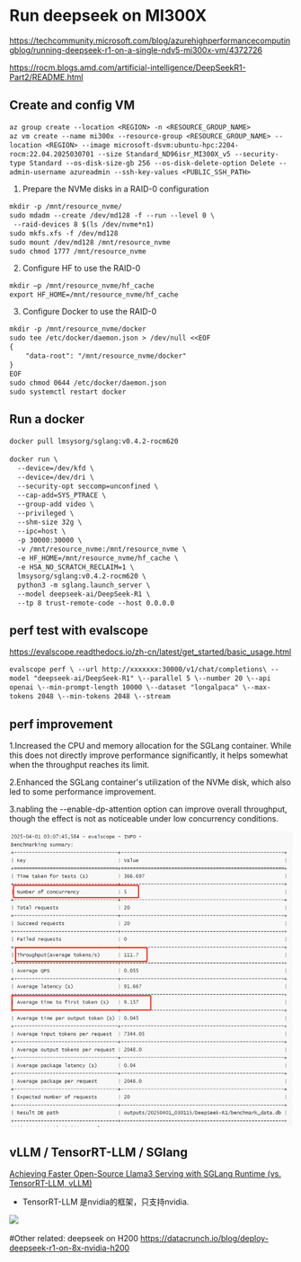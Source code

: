 # Run deepseek on MI300X
https://techcommunity.microsoft.com/blog/azurehighperformancecomputingblog/running-deepseek-r1-on-a-single-ndv5-mi300x-vm/4372726

https://rocm.blogs.amd.com/artificial-intelligence/DeepSeekR1-Part2/README.html



## Create and config VM

```
az group create --location <REGION> -n <RESOURCE_GROUP_NAME>
az vm create --name mi300x --resource-group <RESOURCE_GROUP_NAME> --location <REGION> --image microsoft-dsvm:ubuntu-hpc:2204-rocm:22.04.2025030701 --size Standard_ND96isr_MI300X_v5 --security-type Standard --os-disk-size-gb 256 --os-disk-delete-option Delete --admin-username azureadmin --ssh-key-values <PUBLIC_SSH_PATH>
```

1. Prepare the NVMe disks in a RAID-0 configuration  
```
mkdir -p /mnt/resource_nvme/
sudo mdadm --create /dev/md128 -f --run --level 0 \
 --raid-devices 8 $(ls /dev/nvme*n1)  
sudo mkfs.xfs -f /dev/md128 
sudo mount /dev/md128 /mnt/resource_nvme 
sudo chmod 1777 /mnt/resource_nvme  
```

2. Configure HF to use the RAID-0
```
mkdir –p /mnt/resource_nvme/hf_cache 
export HF_HOME=/mnt/resource_nvme/hf_cache 
```

3. Configure Docker to use the RAID-0 
```
mkdir -p /mnt/resource_nvme/docker 
sudo tee /etc/docker/daemon.json > /dev/null <<EOF 
{ 
    "data-root": "/mnt/resource_nvme/docker" 
} 
EOF 
sudo chmod 0644 /etc/docker/daemon.json 
sudo systemctl restart docker 
```
## Run a docker
```
docker pull lmsysorg/sglang:v0.4.2-rocm620 

docker run \
  --device=/dev/kfd \
  --device=/dev/dri \
  --security-opt seccomp=unconfined \
  --cap-add=SYS_PTRACE \
  --group-add video \
  --privileged \
  --shm-size 32g \
  --ipc=host \
  -p 30000:30000 \
  -v /mnt/resource_nvme:/mnt/resource_nvme \
  -e HF_HOME=/mnt/resource_nvme/hf_cache \
  -e HSA_NO_SCRATCH_RECLAIM=1 \
  lmsysorg/sglang:v0.4.2-rocm620 \
  python3 -m sglang.launch_server \
  --model deepseek-ai/DeepSeek-R1 \
  --tp 8 trust-remote-code --host 0.0.0.0
```

## perf test with evalscope
https://evalscope.readthedocs.io/zh-cn/latest/get_started/basic_usage.html

```
evalscope perf \ --url http://xxxxxxx:30000/v1/chat/completions\ --model "deepseek-ai/DeepSeek-R1" \--parallel 5 \--number 20 \--api openai \--min-prompt-length 10000 \--dataset "longalpaca" \--max-tokens 2048 \--min-tokens 2048 \--stream

```

## perf improvement
1.Increased the CPU and memory allocation for the SGLang container. While this does not directly improve performance significantly, it helps somewhat when the throughput reaches its limit.

2.Enhanced the SGLang container's utilization of the NVMe disk, which also led to some performance improvement.

3.nabling the --enable-dp-attention option can improve overall throughput, though the effect is not as noticeable under low concurrency conditions.

![alt text](imgs/perf.png)

## vLLM / TensorRT-LLM / SGlang
[Achieving Faster Open-Source Llama3 Serving with SGLang Runtime (vs. TensorRT-LLM, vLLM)](https://lmsys.org/blog/2024-07-25-sglang-llama3/)

* TensorRT-LLM 是nvidia的框架，只支持nvidia.


![](https://lmsys.org/images/blog/sglang_llama3/8b_throughput.svg)



#Other related: deepseek on H200
https://datacrunch.io/blog/deploy-deepseek-r1-on-8x-nvidia-h200
